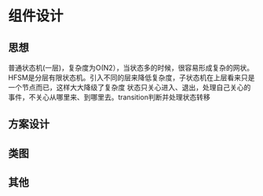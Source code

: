 # 组件设计

## 思想
普通状态机(一层)，复杂度为O(N2），当状态多的时候，很容易形成复杂的网状。</br>
HFSM是分层有限状态机。引入不同的层来降低复杂度，子状态机在上层看来只是一个节点而已，这样大大降级了复杂度
状态只关心进入、退出，处理自己关心的事件，不关心从哪里来、到哪里去。transition判断并处理状态转移

## 方案设计


## 类图


## 其他
